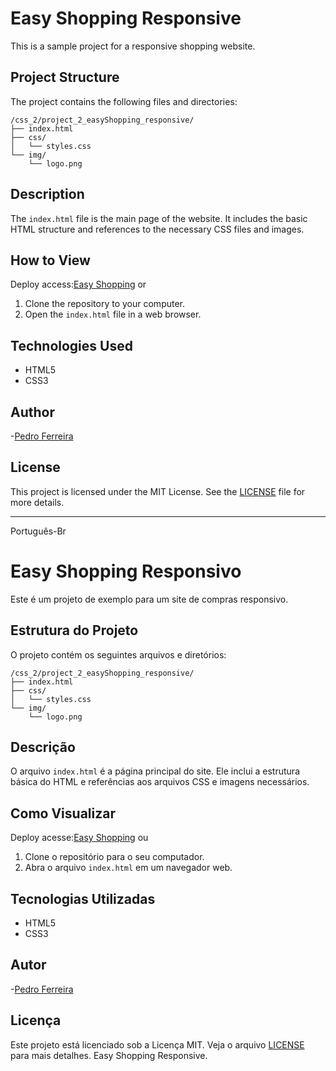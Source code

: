 # Easy Shopping Responsive

This is a sample project for a responsive shopping website.

## Project Structure

The project contains the following files and directories:

```
/css_2/project_2_easyShopping_responsive/
├── index.html
├── css/
│   └── styles.css
└── img/
    └── logo.png
```

## Description

The `index.html` file is the main page of the website. It includes the basic HTML structure and references to the necessary CSS files and images.

## How to View
Deploy access:[Easy Shopping](https://devpedroferreira.github.io/easy-shopping)
or
1. Clone the repository to your computer.
2. Open the `index.html` file in a web browser.

## Technologies Used

- HTML5
- CSS3

## Author
 
-[Pedro Ferreira](https://github.com/devpedroferreira)

## License

This project is licensed under the MIT License. See the [LICENSE](LICENSE) file for more details.

------
Português-Br
# Easy Shopping Responsivo

Este é um projeto de exemplo para um site de compras responsivo.

## Estrutura do Projeto

O projeto contém os seguintes arquivos e diretórios:

```
/css_2/project_2_easyShopping_responsive/
├── index.html
├── css/
│   └── styles.css
└── img/
    └── logo.png
```

## Descrição

O arquivo `index.html` é a página principal do site. Ele inclui a estrutura básica do HTML e referências aos arquivos CSS e imagens necessários.

## Como Visualizar
Deploy acesse:[Easy Shopping](https://devpedroferreira.github.io/easy-shopping)
ou
1. Clone o repositório para o seu computador.
2. Abra o arquivo `index.html` em um navegador web.

## Tecnologias Utilizadas

- HTML5
- CSS3

## Autor
 
-[Pedro Ferreira](https://github.com/devpedroferreira)

## Licença

Este projeto está licenciado sob a Licença MIT. Veja o arquivo [LICENSE](LICENSE) para mais detalhes. Easy Shopping Responsive.
